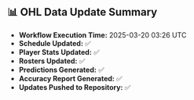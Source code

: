 ## 📊 OHL Data Update Summary
- **Workflow Execution Time:** 2025-03-20 03:26 UTC
- **Schedule Updated:** ✅
- **Player Stats Updated:** ✅
- **Rosters Updated:** ✅
- **Predictions Generated:** ✅
- **Accuracy Report Generated:** ✅
- **Updates Pushed to Repository:** ✅
